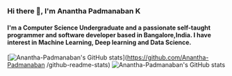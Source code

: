 ### Hi there 👋, I'm Anantha Padmanaban K
#### I'm a Computer Science Undergraduate  and a passionate self-taught programmer and software developer  based in Bangalore,India. I have interest in Machine Learning, Deep learning and Data Science.
[![Anantha-Padmanaban's GitHub stats](https://github-readme-stats.vercel.app/api?username=Anantha-Padmanaban
)](https://github.com/Anantha-Padmanaban
/github-readme-stats)
![Anantha-Padmanaban's GitHub stats](https://github-readme-stats.vercel.app/api?username=Anantha-Padmanaban&hide=contribs,prs)


